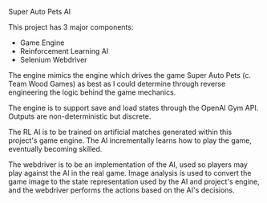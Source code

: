 Super Auto Pets AI

This project has 3 major components:
- Game Engine
- Reinforcement Learning AI
- Selenium Webdriver

The engine mimics the engine which
drives the game Super Auto Pets (c. Team
Wood Games) as best as I could determine
through reverse engineering the logic
behind the game mechanics.

The engine is to support save and load states
through the OpenAI Gym API. Outputs are
non-deterministic but discrete.

The RL AI is to be trained on artificial
matches generated within this project's
game engine. The AI incrementally learns
how to play the game, eventually becoming
skilled.

The webdriver is to be an implementation of the
AI, used so players may play against the
AI in the real game. Image analysis is
used to convert the game image to the
state representation used by the AI and
project's engine, and the webdriver performs
the actions based on the AI's decisions.